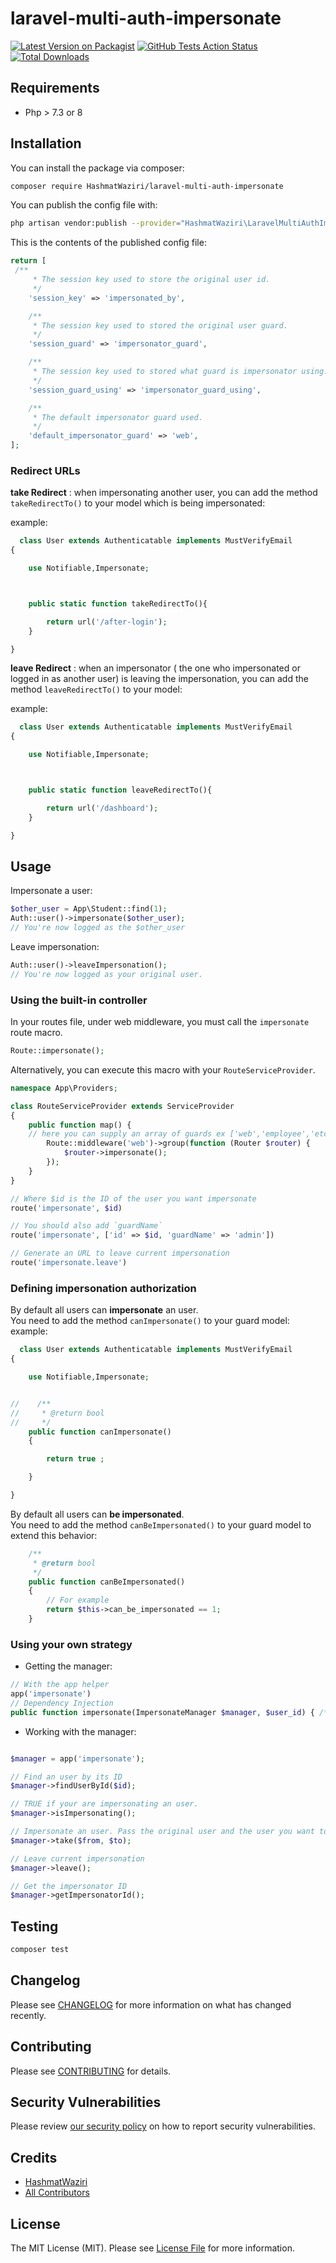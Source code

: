# laravel-multi-auth-impersonate

[![Latest Version on Packagist](https://img.shields.io/packagist/v/HashmatWaziri/laravel-multi-auth-impersonate.svg?style=flat-square)](https://packagist.org/packages/HashmatWaziri/laravel-multi-auth-impersonate)
[![GitHub Tests Action Status](https://img.shields.io/github/workflow/status/HashmatWaziri/laravel-multi-auth-impersonate/run-tests?label=tests)](https://github.com/HashmatWaziri/laravel-multi-auth-impersonate/actions?query=workflow%3ATests+branch%3Amaster)
[![Total Downloads](https://img.shields.io/packagist/dt/HashmatWaziri/laravel-multi-auth-impersonate.svg?style=flat-square)](https://packagist.org/packages/HashmatWaziri/laravel-multi-auth-impersonate)





## Requirements
- Php > 7.3 or 8

## Installation

You can install the package via composer:

```bash
composer require HashmatWaziri/laravel-multi-auth-impersonate
```



You can publish the config file with:
```bash
php artisan vendor:publish --provider="HashmatWaziri\LaravelMultiAuthImpersonate\LaravelMultiAuthImpersonateServiceProvider" --tag="multiAuthImpersonate"
```

This is the contents of the published config file:

```php
return [
 /**
     * The session key used to store the original user id.
     */
    'session_key' => 'impersonated_by',

    /**
     * The session key used to stored the original user guard.
     */
    'session_guard' => 'impersonator_guard',

    /**
     * The session key used to stored what guard is impersonator using.
     */
    'session_guard_using' => 'impersonator_guard_using',

    /**
     * The default impersonator guard used.
     */
    'default_impersonator_guard' => 'web',
];
```

### Redirect URLs

**take Redirect** : when impersonating another user, you can add the method  `takeRedirectTo()` to your model which is being impersonated:

example:
```php
  class User extends Authenticatable implements MustVerifyEmail
{

    use Notifiable,Impersonate;



    public static function takeRedirectTo(){

        return url('/after-login');
    }

}
```


**leave Redirect** : when an impersonator ( the one who impersonated or logged in as another user) is leaving the impersonation, you can add the method  `leaveRedirectTo()` to your model:

example:
```php
  class User extends Authenticatable implements MustVerifyEmail
{

    use Notifiable,Impersonate;



    public static function leaveRedirectTo(){

        return url('/dashboard');
    }

}
```


## Usage


Impersonate a user:
```php
$other_user = App\Student::find(1);
Auth::user()->impersonate($other_user);
// You're now logged as the $other_user
```

Leave impersonation:
```php
Auth::user()->leaveImpersonation();
// You're now logged as your original user.
```

### Using the built-in controller

In your routes file, under web middleware, you must call the `impersonate` route macro.

```php
Route::impersonate();
```

Alternatively, you can execute this macro with your `RouteServiceProvider`.

```php
namespace App\Providers;

class RouteServiceProvider extends ServiceProvider
{
    public function map() {
	// here you can supply an array of guards ex ['web','employee','etc']
        Route::middleware('web')->group(function (Router $router) {
            $router->impersonate();
        });
    }
}
```

```php
// Where $id is the ID of the user you want impersonate
route('impersonate', $id)

// You should also add `guardName`
route('impersonate', ['id' => $id, 'guardName' => 'admin'])

// Generate an URL to leave current impersonation
route('impersonate.leave')

```
### Defining impersonation authorization

By default all users can **impersonate** an user.  
You need to add the method `canImpersonate()` to your guard model:
example:
```php
  class User extends Authenticatable implements MustVerifyEmail
{

    use Notifiable,Impersonate;


//    /**
//     * @return bool
//     */
    public function canImpersonate()
    {

        return true ;

    }

}
```

By default all users can **be impersonated**.  
You need to add the method `canBeImpersonated()` to your guard model to extend this behavior:

```php
    /**
     * @return bool
     */
    public function canBeImpersonated()
    {
        // For example
        return $this->can_be_impersonated == 1;
    }
```

### Using your own strategy

- Getting the manager:
```php
// With the app helper
app('impersonate')
// Dependency Injection
public function impersonate(ImpersonateManager $manager, $user_id) { /* ... */ }
```

- Working with the manager:

```php

$manager = app('impersonate');

// Find an user by its ID
$manager->findUserById($id);

// TRUE if your are impersonating an user.
$manager->isImpersonating();

// Impersonate an user. Pass the original user and the user you want to impersonate
$manager->take($from, $to);

// Leave current impersonation
$manager->leave();

// Get the impersonator ID
$manager->getImpersonatorId();
```

## Testing

```bash
composer test
```

## Changelog

Please see [CHANGELOG](CHANGELOG.md) for more information on what has changed recently.

## Contributing

Please see [CONTRIBUTING](.github/CONTRIBUTING.md) for details.

## Security Vulnerabilities

Please review [our security policy](../../security/policy) on how to report security vulnerabilities.

## Credits

- [HashmatWaziri](https://github.com/HashmatWaziri)
- [All Contributors](../../contributors)

## License

The MIT License (MIT). Please see [License File](LICENSE.md) for more information.
